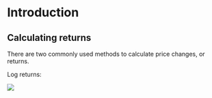 # Introduction


## Calculating returns

There are two commonly used methods to calculate price changes, or returns.

Log returns:

<img src=" https://www.codecogs.com/eqnedit.php?latex=R_t=ln(P_t+D_t)-ln(P_{t-1}) "> 
